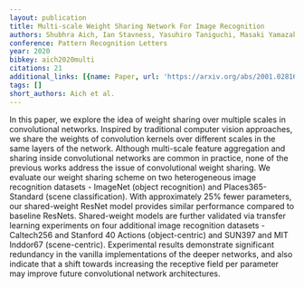 ```yaml
---
layout: publication
title: Multi-scale Weight Sharing Network For Image Recognition
authors: Shubhra Aich, Ian Stavness, Yasuhiro Taniguchi, Masaki Yamazaki
conference: Pattern Recognition Letters
year: 2020
bibkey: aich2020multi
citations: 21
additional_links: [{name: Paper, url: 'https://arxiv.org/abs/2001.02816'}]
tags: []
short_authors: Aich et al.
---
```

In this paper, we explore the idea of weight sharing over multiple scales in
convolutional networks. Inspired by traditional computer vision approaches, we
share the weights of convolution kernels over different scales in the same
layers of the network. Although multi-scale feature aggregation and sharing
inside convolutional networks are common in practice, none of the previous
works address the issue of convolutional weight sharing. We evaluate our weight
sharing scheme on two heterogeneous image recognition datasets - ImageNet
(object recognition) and Places365-Standard (scene classification). With
approximately 25% fewer parameters, our shared-weight ResNet model provides
similar performance compared to baseline ResNets. Shared-weight models are
further validated via transfer learning experiments on four additional image
recognition datasets - Caltech256 and Stanford 40 Actions (object-centric) and
SUN397 and MIT Inddor67 (scene-centric). Experimental results demonstrate
significant redundancy in the vanilla implementations of the deeper networks,
and also indicate that a shift towards increasing the receptive field per
parameter may improve future convolutional network architectures.